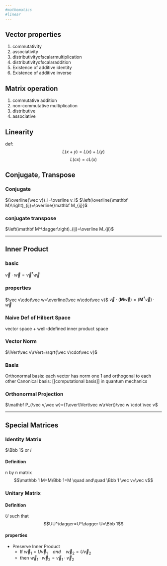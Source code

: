 ```yaml
---
#mathematics
#linear
---
```

## Vector properties
1. commutativity
2. associativity
3. distributivityofscalarmultiplication
4. distributivityofscalaraddition
5. Existence of additive identity
6. Existence of additive inverse

## Matrix operation
1. commutative addition
2. non-commutative multiplication
3. distributive
4. associative

## Linearity
def: 
$$L(x+y)=L(x)+L(y) $$
$$L(cx)=cL(x)$$

## Conjugate, Transpose
### Conjugate
 $(\overline{\vec v})_i=\overline v_i$
$\left(\overline{\mathbf M}\right)_{ij}=\overline{\mathbf M_{ij}}$
### conjugate transpose
 $\left(\mathbf M^\dagger\right)_{ij}=\overline M_{ji}$

---
## Inner Product
### basic
$\vec v \cdot\vec w=\vec v^\dagger\vec w$
### properties
$\vec v\cdot\vec w=\overline{\vec w\cdot\vec v}$
$\vec v \cdot\left(\mathbf M\vec w\right)=\left(\mathbf M^\dagger\vec v\right)\cdot\vec w$
### Naive Def of Hilbert Space
vector space + well-ddefined inner product space
### Vector Norm
 $\lVert\vec v\rVert=\sqrt{\vec v\cdot\vec v}$
### Basis
Orthonormal basis:  each vector has norm one 1 and orthogonal to each other
Canonical basis: [[computational basis]] in quantum mechanics

### Orthonormal Projection
$\mathbf P_{\vec v,\vec w}={1\over\lVert\vec w\rVert}\vec w \cdot \vec v$
 
 ---
## Special Matrices
 
### Identity Matrix 
$\Bbb 1$ or $I$
#### Definition
n by n matrix
$$\mathbb 1 M=M\Bbb 1=M \quad and\quad \Bbb 1 \vec v=\vec v$$

### Unitary Matrix
#### Definition
$U$ such that
$$UU^\dagger=U^\dagger U=\Bbb 1$$
#### properties
- Preserve Inner Product
	- If $\vec w_1 =U\vec v_1\quad and \quad\vec w_2 =U\vec v_2$
	- then $\vec w_1\cdot\vec w_2=\vec v_1\cdot\vec v_2$
 